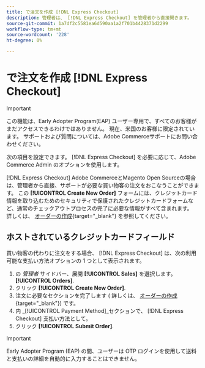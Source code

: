 ```yaml
---
title: で注文を作成 [!DNL Express Checkout]
description: 管理者は、 [!DNL Express Checkout] を管理者から直接開きます。
source-git-commit: 1a7df2c5581ea6d590aa1a2f701b4428371d2299
workflow-type: tm+mt
source-wordcount: '228'
ht-degree: 0%

---
```


# で注文を作成 [!DNL Express Checkout]

>[!IMPORTANT]
>
> この機能は、Early Adopter Program(EAP) ユーザー専用で、すべてのお客様がまだアクセスできるわけではありません。 現在、米国のお客様に限定されています。 サポートおよび質問については、Adobe Commerceサポートにお問い合わせください。

次の項目を設定できます。 [!DNL Express Checkout] を必要に応じて、Adobe Commerce Admin のオプションを使用します。

[!DNL Express Checkout] Adobe CommerceとMagento Open Sourceの場合は、管理者から直接、サポートが必要な買い物客の注文をおこなうことができます。 この **[!UICONTROL Create New Order]** フォームには、クレジットカード情報を取り込むためのセキュリティで保護されたクレジットカードフォームなど、通常のチェックアウトプロセスの完了に必要な情報がすべて含まれます。 詳しくは、 [オーダーの作成](https://docs.magento.com/user-guide/customers/customer-account-create-order.html){target=&quot;_blank&quot;} を参照してください。

## ホストされているクレジットカードフィールド

買い物客の代わりに注文をする場合、 [!DNL Express Checkout] は、次の利用可能な支払い方法オプションの 1 つとして表示されます。

1. の _管理者_ サイドバー、展開 **[!UICONTROL Sales]** を選択します。 **[!UICONTROL Orders]**.
1. クリック **[!UICONTROL Create New Order]**.
1. 注文に必要なセクションを完了します ( 詳しくは、 [オーダーの作成](https://docs.magento.com/user-guide/customers/customer-account-create-order.html){target=&quot;_blank&quot;}) です。
1. 内 _[!UICONTROL Payment Method]_セクションで、 [!DNL Express Checkout] 支払い方法として。
1. クリック **[!UICONTROL Submit Order]**.

>[!IMPORTANT]
>
> Early Adopter Program (EAP) の間、ユーザーは OTP ログインを使用して送料と支払いの詳細を自動的に入力することはできません。
